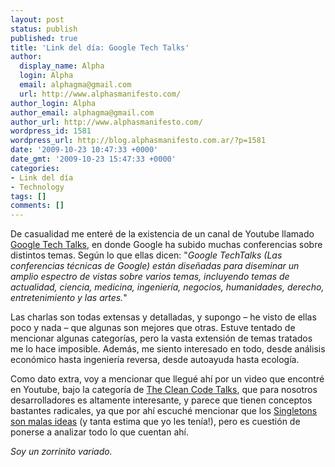 ```yaml
---
layout: post
status: publish
published: true
title: 'Link del día: Google Tech Talks'
author:
  display_name: Alpha
  login: Alpha
  email: alphagma@gmail.com
  url: http://www.alphasmanifesto.com/
author_login: Alpha
author_email: alphagma@gmail.com
author_url: http://www.alphasmanifesto.com/
wordpress_id: 1581
wordpress_url: http://blog.alphasmanifesto.com.ar/?p=1581
date: '2009-10-23 10:47:33 +0000'
date_gmt: '2009-10-23 15:47:33 +0000'
categories:
- Link del día
- Technology
tags: []
comments: []
---
```


De casualidad me enteré de la existencia de un canal de Youtube llamado <a href="http://www.youtube.com/user/googletechtalks/">Google Tech Talks</a>, en donde Google ha subido muchas conferencias sobre distintos temas. Según lo que ellas dicen: "_Google TechTalks (Las conferencias técnicas de Google) están diseñadas para diseminar un amplio espectro de vistas sobre varios temas, incluyendo temas de actualidad, ciencia, medicina, ingeniería, negocios, humanidades, derecho, entretenimiento y las artes._"

Las charlas son todas extensas y detalladas, y supongo &ndash; he visto de ellas poco y nada &ndash; que algunas son mejores que otras. Estuve tentado de mencionar algunas categorías, pero la vasta extensión de temas tratados me lo hace imposible. Además, me siento interesado en todo, desde análisis económico hasta ingeniería reversa, desde autoayuda hasta ecología.

Como dato extra, voy a mencionar que llegué ahí por un video que encontré en  Youtube, bajo la categoría de <a href="http://www.youtube.com/view_play_list?p=BDAB2BA83BB6588E">The Clean Code Talks</a>, que para nosotros desarrolladores es altamente interesante, y parece que tienen conceptos bastantes radicales, ya que por ahí escuché mencionar que los <a href="http://www.youtube.com/watch?v=-FRm3VPhseI">Singletons son malas ideas</a> (y tanta estima que yo les tenía!), pero es cuestión de ponerse a analizar todo lo que cuentan ahí.

_Soy un zorrinito variado._
